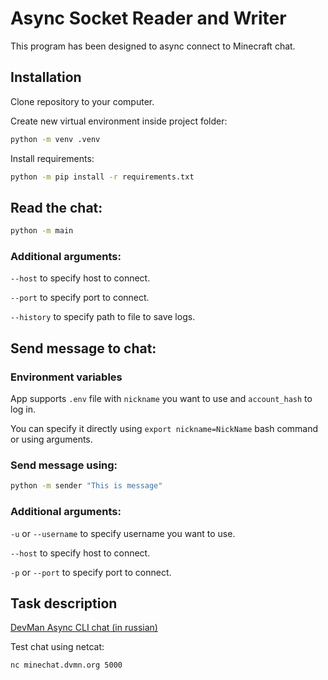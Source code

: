 # Async Socket Reader and Writer

This program has been designed to async connect to Minecraft chat.

## Installation

Clone repository to your computer.

Create new virtual environment inside project folder:

```bash
python -m venv .venv
```

Install requirements:

```bash
python -m pip install -r requirements.txt
```

## Read the chat:

```bash
python -m main
```

### Additional arguments:

`--host` to specify host to connect.

`--port` to specify port to connect.

`--history` to specify path to file to save logs.

## Send message to chat:

### Environment variables

App supports `.env` file with `nickname` you want to use and `account_hash` to log in.

You can specify it directly using `export nickname=NickName` bash command or using arguments.

### Send message using:

```bash
python -m sender "This is message"
```

### Additional arguments:

`-u` or `--username` to specify username you want to use.

`--host` to specify host to connect.

`-p` or `--port` to specify port to connect.



## Task description 

[DevMan Async CLI chat (in russian)](https://dvmn.org/modules/async-python/lesson/underground-chat-cli/)

Test chat using netcat:
```bash
nc minechat.dvmn.org 5000
```